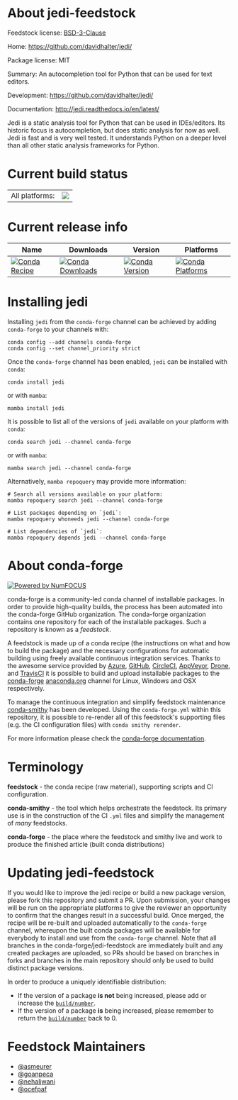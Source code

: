 About jedi-feedstock
====================

Feedstock license: [BSD-3-Clause](https://github.com/conda-forge/jedi-feedstock/blob/main/LICENSE.txt)

Home: https://github.com/davidhalter/jedi/

Package license: MIT

Summary: An autocompletion tool for Python that can be used for text editors.

Development: https://github.com/davidhalter/jedi/

Documentation: http://jedi.readthedocs.io/en/latest/

Jedi is a static analysis tool for Python that can be used in IDEs/editors.
Its historic focus is autocompletion, but does static analysis for now as
well. Jedi is fast and is very well tested. It understands Python on a
deeper level than all other static analysis frameworks for Python.


Current build status
====================


<table><tr><td>All platforms:</td>
    <td>
      <a href="https://dev.azure.com/conda-forge/feedstock-builds/_build/latest?definitionId=475&branchName=main">
        <img src="https://dev.azure.com/conda-forge/feedstock-builds/_apis/build/status/jedi-feedstock?branchName=main">
      </a>
    </td>
  </tr>
</table>

Current release info
====================

| Name | Downloads | Version | Platforms |
| --- | --- | --- | --- |
| [![Conda Recipe](https://img.shields.io/badge/recipe-jedi-green.svg)](https://anaconda.org/conda-forge/jedi) | [![Conda Downloads](https://img.shields.io/conda/dn/conda-forge/jedi.svg)](https://anaconda.org/conda-forge/jedi) | [![Conda Version](https://img.shields.io/conda/vn/conda-forge/jedi.svg)](https://anaconda.org/conda-forge/jedi) | [![Conda Platforms](https://img.shields.io/conda/pn/conda-forge/jedi.svg)](https://anaconda.org/conda-forge/jedi) |

Installing jedi
===============

Installing `jedi` from the `conda-forge` channel can be achieved by adding `conda-forge` to your channels with:

```
conda config --add channels conda-forge
conda config --set channel_priority strict
```

Once the `conda-forge` channel has been enabled, `jedi` can be installed with `conda`:

```
conda install jedi
```

or with `mamba`:

```
mamba install jedi
```

It is possible to list all of the versions of `jedi` available on your platform with `conda`:

```
conda search jedi --channel conda-forge
```

or with `mamba`:

```
mamba search jedi --channel conda-forge
```

Alternatively, `mamba repoquery` may provide more information:

```
# Search all versions available on your platform:
mamba repoquery search jedi --channel conda-forge

# List packages depending on `jedi`:
mamba repoquery whoneeds jedi --channel conda-forge

# List dependencies of `jedi`:
mamba repoquery depends jedi --channel conda-forge
```


About conda-forge
=================

[![Powered by
NumFOCUS](https://img.shields.io/badge/powered%20by-NumFOCUS-orange.svg?style=flat&colorA=E1523D&colorB=007D8A)](https://numfocus.org)

conda-forge is a community-led conda channel of installable packages.
In order to provide high-quality builds, the process has been automated into the
conda-forge GitHub organization. The conda-forge organization contains one repository
for each of the installable packages. Such a repository is known as a *feedstock*.

A feedstock is made up of a conda recipe (the instructions on what and how to build
the package) and the necessary configurations for automatic building using freely
available continuous integration services. Thanks to the awesome service provided by
[Azure](https://azure.microsoft.com/en-us/services/devops/), [GitHub](https://github.com/),
[CircleCI](https://circleci.com/), [AppVeyor](https://www.appveyor.com/),
[Drone](https://cloud.drone.io/welcome), and [TravisCI](https://travis-ci.com/)
it is possible to build and upload installable packages to the
[conda-forge](https://anaconda.org/conda-forge) [anaconda.org](https://anaconda.org/)
channel for Linux, Windows and OSX respectively.

To manage the continuous integration and simplify feedstock maintenance
[conda-smithy](https://github.com/conda-forge/conda-smithy) has been developed.
Using the ``conda-forge.yml`` within this repository, it is possible to re-render all of
this feedstock's supporting files (e.g. the CI configuration files) with ``conda smithy rerender``.

For more information please check the [conda-forge documentation](https://conda-forge.org/docs/).

Terminology
===========

**feedstock** - the conda recipe (raw material), supporting scripts and CI configuration.

**conda-smithy** - the tool which helps orchestrate the feedstock.
                   Its primary use is in the construction of the CI ``.yml`` files
                   and simplify the management of *many* feedstocks.

**conda-forge** - the place where the feedstock and smithy live and work to
                  produce the finished article (built conda distributions)


Updating jedi-feedstock
=======================

If you would like to improve the jedi recipe or build a new
package version, please fork this repository and submit a PR. Upon submission,
your changes will be run on the appropriate platforms to give the reviewer an
opportunity to confirm that the changes result in a successful build. Once
merged, the recipe will be re-built and uploaded automatically to the
`conda-forge` channel, whereupon the built conda packages will be available for
everybody to install and use from the `conda-forge` channel.
Note that all branches in the conda-forge/jedi-feedstock are
immediately built and any created packages are uploaded, so PRs should be based
on branches in forks and branches in the main repository should only be used to
build distinct package versions.

In order to produce a uniquely identifiable distribution:
 * If the version of a package **is not** being increased, please add or increase
   the [``build/number``](https://docs.conda.io/projects/conda-build/en/latest/resources/define-metadata.html#build-number-and-string).
 * If the version of a package **is** being increased, please remember to return
   the [``build/number``](https://docs.conda.io/projects/conda-build/en/latest/resources/define-metadata.html#build-number-and-string)
   back to 0.

Feedstock Maintainers
=====================

* [@asmeurer](https://github.com/asmeurer/)
* [@goanpeca](https://github.com/goanpeca/)
* [@nehaljwani](https://github.com/nehaljwani/)
* [@ocefpaf](https://github.com/ocefpaf/)

